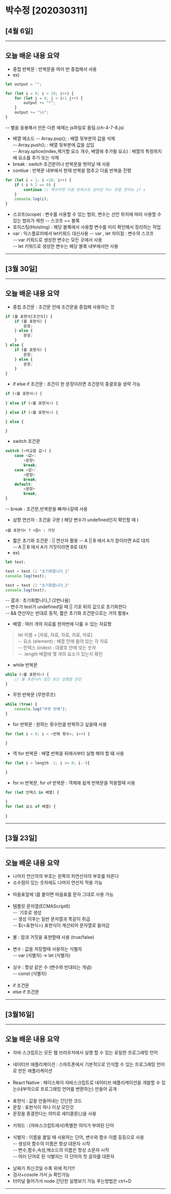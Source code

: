 # 박수정 [202030311]
## [4월 6일]
***
## 오늘 배운 내용 요약
- 중첩 반복문 : 반복문을 여러 번 중첩해서 사용
- ex)
```javascript
let output = "";

for (let i = 0; i < 10; i++) {
    for (let j = 0; j < i+1 j++) {
        output += "*";
    }
    output += "\n";
}
```
-- 별을 응용해서 만든 다른 예제는 js파일로 올림.(ch-4-7-8.js)
- 배열 메소드
-- Array.pop(); : 배열 뒷부분의 값을 삭제<br>
-- Array.push(); : 배열 뒷부분에 값을 삽입<br>
-- Array.splice(index,제거할 요소 개수, 배열에 추가될 요소) : 배열의 특정위치에 요소를 추가 또는 삭제<br>
- break : switch 조건문이나 반복문을 벗어날 때 사용
- contiue : 반복문 내부에서 현재 반복을 멈추고 다음 반복을 진행
```javascript
for (let i = 1; i <10; i++) {
    if ( i % 2 == 0) {
        continue // 짝수라면 다음 반복으로 넘어감 for 문을 컨티뉴 if x
    }
    console.log(i);
}
```
- 스코프(scope) : 변수를 사용할 수 있는 범위, 변수는 선언 위치에 따라 사용할 수 있는 범위가 제한
-- 스코프 == 블록
- 호이스팅(Hoisting) : 해당 블록에서 사용할 변수를 미리 확인해서 정리하는 작업
- var : 익스플로러에서 let키워드 대신사용
-- var , let 차이점 : 변수의 스코프 <br>
-- var 키워드로 생성한 변수는 모든 곳에서 사용 <br>
-- let 키워드로 생성한 변수는 해당 블록 내부에서만 사용
***
## [3월 30일]
***
## 오늘 배운 내용 요약
- 중첩 조건문 : 조건문 안에 조건문을 중첩해 사용하는 것
```javascript
if (불 표현식[조건식]) {
    if (불 표현식) {
        문장;
    } else {
        문장;
    }
} else {
    if (불 표현식) {
        문장;
    } else {
        문장;
    }
}
```
- if else if 조건문 : 조건이 한 문장이라면 조건문의 중괄호을 생략 가능
```javascript
if (<불 표현식>) {
    
} else if (<불 표현식>) {

} else if (<불 표현식>) {

} else {

}
```
- switch 조건문
```javascript
switch (<비교할 값>) {
    case <값>:
        <문장>
        break;
    case <값>:
        <문장>
        break;
    default:
        <문장>
        break;
}
``` 
-- break : 조건문,반복문을 빠져나갈때 사용
- 삼항 연산자 : 조건을 구분 ( 해당 변수가 undefined인지 확인할 때 )
```javsscript
<불 표현식> ? <참> : 거짓
```
- 짧은 초기화 조건문 : || 연산자 활용
-- A || B 에서 A가 참이라면 A로 대치<br>
-- A || B 에서 A가 거짓이라면 B로 대치
- ex)
```javascript
let test;

test = test || "초기화합니다_1"
console.log(test);

test = test || "초기화합니다_2"
console.log(test);
```
-- 결과 : 초기화합니다_1 (2번나옴)<br>
-- 변수가 test가 undefined일 때 || 기호 뒤의 값으로 초기화한다<br>
-- && 연산자는 반대로 동작, 짧은 초기화 조건문으로는 거의 활용x
- 배열 : 여러 개의 자료를 한꺼번에 다룰 수 있는 자료형
> let 이름 = [자료, 자료, 자료, 자료, 자료]<br>
-- 요소 (element) : 배열 안에 들어 있는 각 자료<br>
-- 인덱스 (index) : 대괄호 안에 넣는 숫자<br>
-- .length 배열에 몇 개의 요소가 있는지 확인
- while 반복문
```javascript
while (<불 표현식>) {
    // 불 표현식이 참인 동안 실행할 문장
}
```
- 무한 반복문 (무한루프)
```javascript
while (true) {
    console.log("무한 반복");
}
```
- for 반복문 : 원하는 횟수만큼 반복하고 싶을때 사용
```javascript
for (let i = 0; i < <반복 횟수>; i++) {

}
```
- 역 for 반복문 : 배열 반복을 뒤에서부터 실행 해야 할 떄 사용
```javascript
for (let i = length -1; i >= 0; i--){

}
```
- for in 반복문, for of 반복문 : 객체에 쉽게 반복문을 적용할때 사용
```javascript
for (let 인덱스 in 배열) {

}
for (let 요소 of 배열) {
    
}
```
***
## [3월 23일]
***
## 오늘 배운 내용 요약
- 나머지 연산자의 부호는 왼쪽의 피연산자의 부호를 따른다<br>
- 소수점이 있는 숫자에도 나머지 연산자 적용 가능<br><br>
- 따옴표앞에 \를 붙이면 따옴표를 문자 그대로 사용 가능<br><br>
- 템플릿 문자열(ECMAScript6)<br>
-- `기호로 생성<br>
-- 생성 이후는 일반 문자열과 똑같이 취급<br>
-- ${<표현식>} 표현식이 계산되어 문자열로 들어감<br><br>
- 불 : 참과 거짓을 표현할때 사용 (true/false)<br><br>
- 변수 : 값을 저장할때 사용하는 식별자<br>
-- var (식별자) -> let (식별자)<br><br>
- 상수 : 항상 같은 수 (변수와 반대되는 개념)<br>
-- const (식별자)<br><br>
- if 조건문<br>
- else if 조건문
***
## [3월16일]
***
## 오늘 배운 내용 요약
- 자바 스크립트는 모든 웹 브라우저에서 실행 할 수 있는 유일한 프로그래밍 언어<br><br>
- 네이티브 애플리케이션 : 스마트폰에서 기본적으로 인식할 수 있는 프로그래밍 언어로 만든 애플리케이션 <br><br>
- React Native : 페이스북이 자바스크립트로 네이티브 애플리케이션을 개발할 수 있는(내부적으로 프로그래밍 언어를 변환하는) 만들어 공개 <br><br>
- 표현식 : 값을 만들어내는 간단한 코드<br>
- 문장 : 표현식이 하나 이상 모인것<br>
- 문장을 종결한다는 의미로 세미콜론(;)을 사용<br><br>
- 키워드 : (자바스크립트에서)특별한 의미가 부여된 단어<br><br>
- 식별자 : 이름을 붙일 때 사용하는 단어, 변수와 함수 이름 등등으로 사용<br>
-- 생성자 함수의 이름은 항상 대문자 시작<br>
-- 변수,함수,속성,메소드의 이름은 항상 소문자 시작<br>
-- 여러 단어로 된 식별자는 각 단어의 첫 글자를 대문자<br><br>
- 날짜가 최신것일 수록 위에 적기!!!<br>
- 검사+cosole 가서 js 확인가능<br>
- 터미널 들어가서 node 간단한 실행보기 가능 푸는방법은 ctrl+D

***